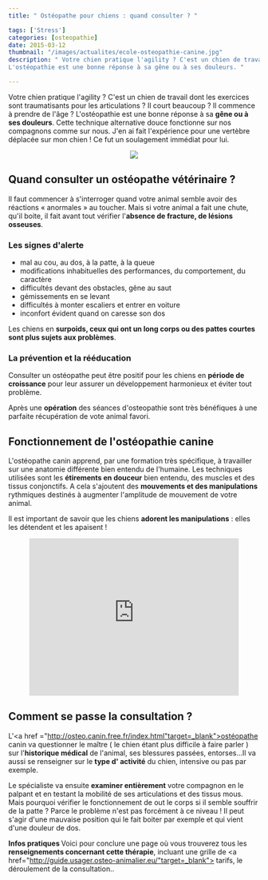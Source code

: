 ```yaml
---
title: " Ostéopathe pour chiens : quand consulter ? "

tags: ['Stress']
categories: [osteopathie]
date: 2015-03-12
thumbnail: "/images/actualites/ecole-osteopathie-canine.jpg"
description: " Votre chien pratique l'agility ? C'est un chien de travail dont les exercices sont traumatisants pour les articulations ? Il court beaucoup ? Il commence à prendre de l'âge ?
L'ostéopathie est une bonne réponse à sa gêne ou à ses douleurs. "

---
```



Votre chien pratique l'agility ? C'est un chien de travail dont les exercices sont traumatisants pour les articulations ? Il court beaucoup ? Il commence à prendre de l'âge ?
L'ostéopathie est une bonne réponse à sa <b>gêne ou à ses douleurs</b>. Cette technique alternative douce fonctionne sur nos compagnons comme sur nous. J'en ai fait l'expérience pour une vertèbre déplacée sur mon chien ! Ce fut un soulagement immédiat pour lui.




<p align="center"><img src= "/images/actualites/ecole-osteopathie-canine.jpg"></p>


## Quand consulter un ostéopathe vétérinaire ? ##
Il faut commencer à s'interroger quand votre animal semble avoir des réactions « anormales » au toucher. Mais si votre animal a fait une chute, qu'il boite, il fait avant tout vérifier l'<b>absence de fracture, de lésions osseuses</b>.

### Les signes d'alerte ###
<ul>
<li>mal au cou, au dos, à la patte, à la queue </li>
<li>modifications inhabituelles des performances, du comportement, du caractère </li>
<li>difficultés devant des obstacles, gêne au saut </li>
<li>gémissements en se levant </li>
<li>difficultés à monter escaliers et entrer en voiture </li>
<li> inconfort évident quand on caresse son dos </li></ul>
Les chiens en <b>surpoids, ceux qui ont un long corps ou des pattes courtes sont plus sujets aux problèmes</b>.

### La prévention et la rééducation ###
Consulter un ostéopathe peut être positif pour les chiens en <b>période de croissance</b> pour leur assurer un développement harmonieux et éviter tout problème.

Après une <b>opération</b> des séances d'osteopathie sont très bénéfiques à une parfaite récupération de vote animal favori.


## Fonctionnement de l'ostéopathie canine ##
L'ostéopathe canin apprend, par une formation très spécifique, à travailler sur une anatomie différente bien entendu de l'humaine. Les techniques utilisées sont les <b>étirements en douceur</b> bien entendu, des muscles et des tissus conjonctifs. A cela s'ajoutent des <b>mouvements et des manipulations</b> rythmiques destinés à augmenter l'amplitude de mouvement de votre animal.

Il est important de savoir que les chiens <b>adorent les manipulations</b> : elles les détendent et les apaisent !

<p align="center"><iframe width="420" height="315" src="https://www.youtube.com/embed/Sg_hk70Pb9U" frameborder="0" allowfullscreen></iframe></p>

## Comment se passe la consultation ? ##
L'<a href ="http://osteo.canin.free.fr/index.html"target=_blank">ostéopathe canin </a> va questionner le maître ( le chien étant plus difficile à faire parler ) sur l'<b>historique médical</b> de l'animal, ses blessures passées, entorses...Il va aussi se renseigner sur le <b>type d' activité</b> du chien, intensive ou pas par exemple.

Le spécialiste va ensuite <b>examiner entièrement</b> votre compagnon en le palpant et en testant la mobilité de ses articulations et des tissus mous. Mais pourquoi vérifier le fonctionnement de out le corps si il semble souffrir de la patte ? Parce le problème n'est pas forcément à ce niveau ! Il peut s'agir d'une mauvaise position qui le fait boiter par exemple et qui vient d'une douleur de dos.

<b> Infos pratiques </b>Voici pour conclure une page où vous trouverez tous les <b>renseignements concernant cette thérapie</b>, incluant une grille de <a href="http://guide.usager.osteo-animalier.eu/"target=_blank"> tarifs</a>, le déroulement de la consultation..



















